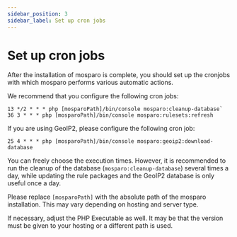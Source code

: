 ```yaml
---
sidebar_position: 3
sidebar_label: Set up cron jobs
---
```


# Set up cron jobs

After the installation of mosparo is complete, you should set up the cronjobs with which mosparo performs various automatic actions.

We recommend that you configure the following cron jobs:
```
13 */2 * * * php [mosparoPath]/bin/console mosparo:cleanup-database`
36 3 * * * php [mosparoPath]/bin/console mosparo:rulesets:refresh
```

If you are using GeoIP2, please configure the following cron job:

```
25 4 * * * php [mosparoPath]/bin/console mosparo:geoip2:download-database
```

You can freely choose the execution times. However, it is recommended to run the cleanup of the database (`mosparo:cleanup-database`) several times a day, while updating the rule packages and the GeoIP2 database is only useful once a day.

Please replace `[mosparoPath]` with the absolute path of the mosparo installation. This may vary depending on hosting and server type.

If necessary, adjust the PHP Executable as well. It may be that the version must be given to your hosting or a different path is used.
